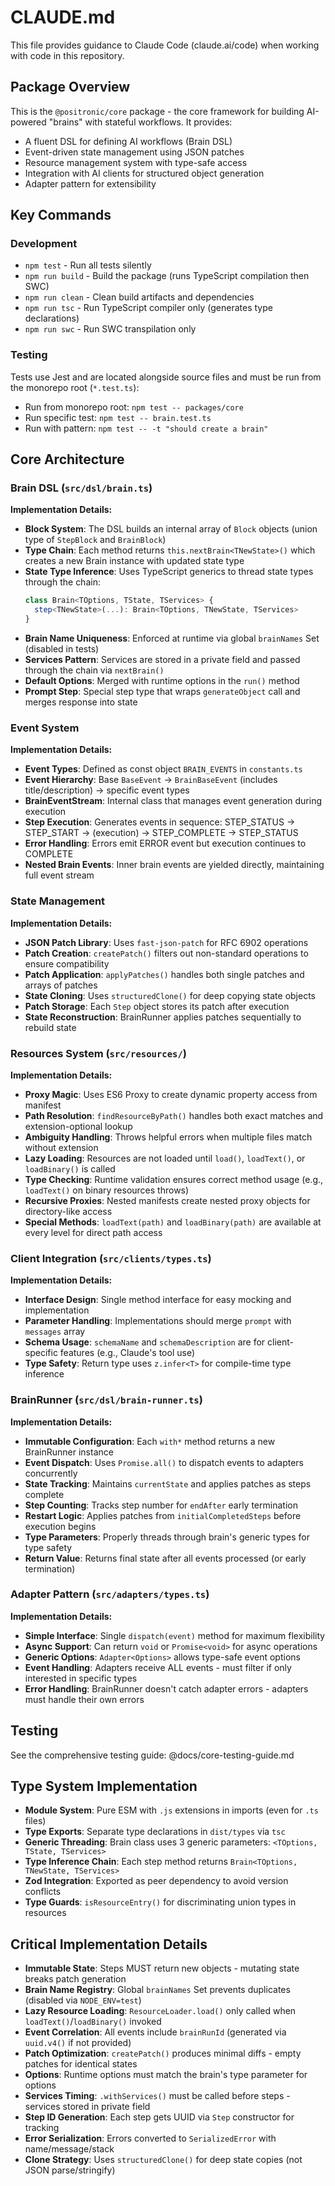 # CLAUDE.md

This file provides guidance to Claude Code (claude.ai/code) when working with code in this repository.

## Package Overview

This is the `@positronic/core` package - the core framework for building AI-powered "brains" with stateful workflows. It provides:

- A fluent DSL for defining AI workflows (Brain DSL)
- Event-driven state management using JSON patches
- Resource management system with type-safe access
- Integration with AI clients for structured object generation
- Adapter pattern for extensibility

## Key Commands

### Development

- `npm test` - Run all tests silently
- `npm run build` - Build the package (runs TypeScript compilation then SWC)
- `npm run clean` - Clean build artifacts and dependencies
- `npm run tsc` - Run TypeScript compiler only (generates type declarations)
- `npm run swc` - Run SWC transpilation only

### Testing

Tests use Jest and are located alongside source files and must be run from the monorepo root (`*.test.ts`):

- Run from monorepo root: `npm test -- packages/core`
- Run specific test: `npm test -- brain.test.ts`
- Run with pattern: `npm test -- -t "should create a brain"`

## Core Architecture

### Brain DSL (`src/dsl/brain.ts`)

**Implementation Details:**

- **Block System**: The DSL builds an internal array of `Block` objects (union type of `StepBlock` and `BrainBlock`)
- **Type Chain**: Each method returns `this.nextBrain<TNewState>()` which creates a new Brain instance with updated state type
- **State Type Inference**: Uses TypeScript generics to thread state types through the chain:
  ```typescript
  class Brain<TOptions, TState, TServices> {
    step<TNewState>(...): Brain<TOptions, TNewState, TServices>
  }
  ```
- **Brain Name Uniqueness**: Enforced at runtime via global `brainNames` Set (disabled in tests)
- **Services Pattern**: Services are stored in a private field and passed through the chain via `nextBrain()`
- **Default Options**: Merged with runtime options in the `run()` method
- **Prompt Step**: Special step type that wraps `generateObject` call and merges response into state

### Event System

**Implementation Details:**

- **Event Types**: Defined as const object `BRAIN_EVENTS` in `constants.ts`
- **Event Hierarchy**: Base `BaseEvent` → `BrainBaseEvent` (includes title/description) → specific event types
- **BrainEventStream**: Internal class that manages event generation during execution
- **Step Execution**: Generates events in sequence: STEP_STATUS → STEP_START → (execution) → STEP_COMPLETE → STEP_STATUS
- **Error Handling**: Errors emit ERROR event but execution continues to COMPLETE
- **Nested Brain Events**: Inner brain events are yielded directly, maintaining full event stream

### State Management

**Implementation Details:**

- **JSON Patch Library**: Uses `fast-json-patch` for RFC 6902 operations
- **Patch Creation**: `createPatch()` filters out non-standard operations to ensure compatibility
- **Patch Application**: `applyPatches()` handles both single patches and arrays of patches
- **State Cloning**: Uses `structuredClone()` for deep copying state objects
- **Patch Storage**: Each `Step` object stores its patch after execution
- **State Reconstruction**: BrainRunner applies patches sequentially to rebuild state

### Resources System (`src/resources/`)

**Implementation Details:**

- **Proxy Magic**: Uses ES6 Proxy to create dynamic property access from manifest
- **Path Resolution**: `findResourceByPath()` handles both exact matches and extension-optional lookup
- **Ambiguity Handling**: Throws helpful errors when multiple files match without extension
- **Lazy Loading**: Resources are not loaded until `load()`, `loadText()`, or `loadBinary()` is called
- **Type Checking**: Runtime validation ensures correct method usage (e.g., `loadText()` on binary resources throws)
- **Recursive Proxies**: Nested manifests create nested proxy objects for directory-like access
- **Special Methods**: `loadText(path)` and `loadBinary(path)` are available at every level for direct path access

### Client Integration (`src/clients/types.ts`)

**Implementation Details:**

- **Interface Design**: Single method interface for easy mocking and implementation
- **Parameter Handling**: Implementations should merge `prompt` with `messages` array
- **Schema Usage**: `schemaName` and `schemaDescription` are for client-specific features (e.g., Claude's tool use)
- **Type Safety**: Return type uses `z.infer<T>` for compile-time type inference

### BrainRunner (`src/dsl/brain-runner.ts`)

**Implementation Details:**

- **Immutable Configuration**: Each `with*` method returns a new BrainRunner instance
- **Event Dispatch**: Uses `Promise.all()` to dispatch events to adapters concurrently
- **State Tracking**: Maintains `currentState` and applies patches as steps complete
- **Step Counting**: Tracks step number for `endAfter` early termination
- **Restart Logic**: Applies patches from `initialCompletedSteps` before execution begins
- **Type Parameters**: Properly threads through brain's generic types for type safety
- **Return Value**: Returns final state after all events processed (or early termination)

### Adapter Pattern (`src/adapters/types.ts`)

**Implementation Details:**

- **Simple Interface**: Single `dispatch(event)` method for maximum flexibility
- **Async Support**: Can return `void` or `Promise<void>` for async operations
- **Generic Options**: `Adapter<Options>` allows type-safe event options
- **Event Handling**: Adapters receive ALL events - must filter if only interested in specific types
- **Error Handling**: BrainRunner doesn't catch adapter errors - adapters must handle their own errors

## Testing

See the comprehensive testing guide: @docs/core-testing-guide.md

## Type System Implementation

- **Module System**: Pure ESM with `.js` extensions in imports (even for `.ts` files)
- **Type Exports**: Separate type declarations in `dist/types` via `tsc`
- **Generic Threading**: Brain class uses 3 generic parameters: `<TOptions, TState, TServices>`
- **Type Inference Chain**: Each step method returns `Brain<TOptions, TNewState, TServices>`
- **Zod Integration**: Exported as peer dependency to avoid version conflicts
- **Type Guards**: `isResourceEntry()` for discriminating union types in resources

## Critical Implementation Details

- **Immutable State**: Steps MUST return new objects - mutating state breaks patch generation
- **Brain Name Registry**: Global `brainNames` Set prevents duplicates (disabled via `NODE_ENV=test`)
- **Lazy Resource Loading**: `ResourceLoader.load()` only called when `loadText()`/`loadBinary()` invoked
- **Event Correlation**: All events include `brainRunId` (generated via `uuid.v4()` if not provided)
- **Patch Optimization**: `createPatch()` produces minimal diffs - empty patches for identical states
- **Options**: Runtime options must match the brain's type parameter for options
- **Services Timing**: `.withServices()` must be called before steps - services stored in private field
- **Step ID Generation**: Each step gets UUID via `Step` constructor for tracking
- **Error Serialization**: Errors converted to `SerializedError` with name/message/stack
- **Clone Strategy**: Uses `structuredClone()` for deep state copies (not JSON parse/stringify)
